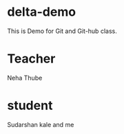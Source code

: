 # delta-demo
This is Demo for Git and Git-hub class.
# Teacher
Neha Thube

# student 
Sudarshan kale and me